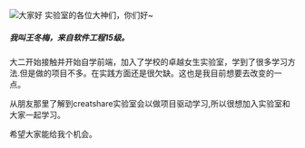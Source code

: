 
![大家好](http://upload-images.jianshu.io/upload_images/2901811-57944022918af073.jpg?imageMogr2/auto-orient/strip%7CimageView2/2/w/1240)
实验室的各位大神们，你们好~
##### 我叫王冬梅，来自软件工程15级。
大二开始接触并开始自学前端，加入了学校的卓越女生实验室，学到了很多学习方法.但是做的项目不多。在实践方面还是很欠缺。这也是我目前想要去改变的一点。

从朋友那里了解到creatshare实验室会以做项目驱动学习,所以很想加入实验室和大家一起学习。

希望大家能给我个机会。
